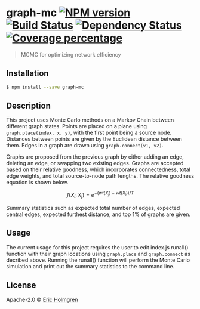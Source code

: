 # graph-mc [![NPM version][npm-image]][npm-url] [![Build Status][travis-image]][travis-url] [![Dependency Status][daviddm-image]][daviddm-url] [![Coverage percentage][coveralls-image]][coveralls-url]
> MCMC for optimizing network efficiency

## Installation

```sh
$ npm install --save graph-mc
```

## Description

This project uses Monte Carlo methods on a Markov Chain between different graph states. Points are placed on a plane using ```graph.place(index, x, y)```, with the first point being a source node. Distances between points are given by the Euclidean distance between them. Edges in a graph are drawn using ```graph.connect(v1, v2)```.

Graphs are proposed from the previous graph by either adding an edge, deleting an edge, or swapping two existing edges. Graphs are accepted based on their relative goodness, which incorporates connectedness, total edge weights, and total source-to-node path lengths. The relative goodness equation is shown below.

$$f(X_i,X_j) = e^{-(wt(X_j) - wt(X_i))/T}$$


Summary statistics such as expected total number of edges, expected central edges, expected furthest distance, and top 1% of graphs are given. 

## Usage

The current usage for this project requires the user to edit index.js runall() function with their graph locations using ```graph.place``` and ```graph.connect``` as decribed above. Running the runall() function will perform the Monte Carlo simulation and print out the summary statistics to the command line.


## License

Apache-2.0 © [Eric Holmgren]()


[npm-image]: https://badge.fury.io/js/graph-mc.svg
[npm-url]: https://npmjs.org/package/graph-mc
[travis-image]: https://travis-ci.org/eholmgren/graph-mc.svg?branch=master
[travis-url]: https://travis-ci.org/eholmgren/graph-mc
[daviddm-image]: https://david-dm.org/eholmgren/graph-mc.svg?theme=shields.io
[daviddm-url]: https://david-dm.org/eholmgren/graph-mc
[coveralls-image]: https://coveralls.io/repos/eholmgren/graph-mc/badge.svg
[coveralls-url]: https://coveralls.io/r/eholmgren/graph-mc
